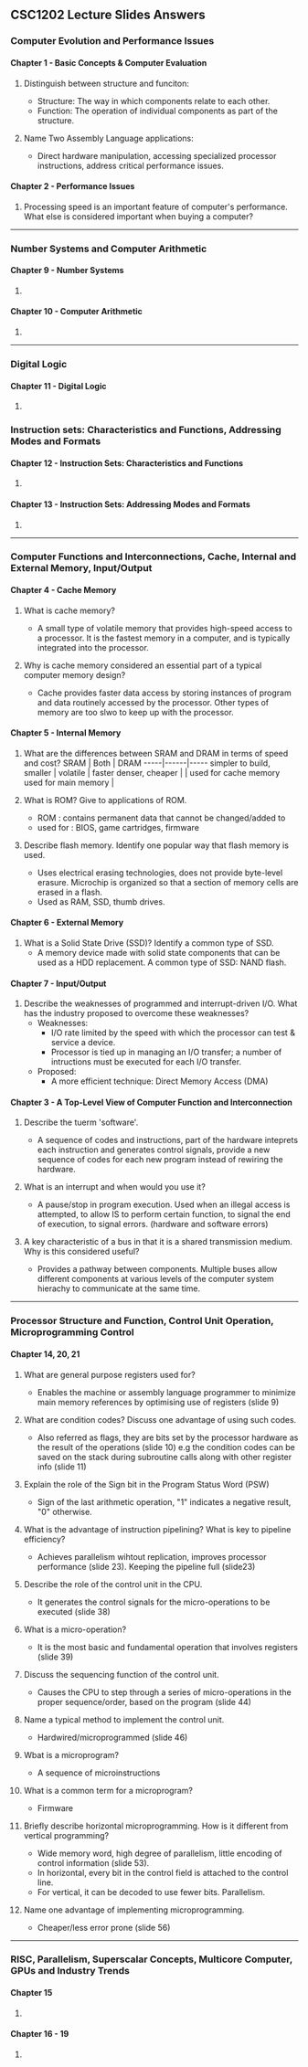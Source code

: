## CSC1202 Lecture Slides Answers

### Computer Evolution and Performance Issues

#### Chapter 1 - Basic Concepts & Computer Evaluation
1. Distinguish between structure and funciton:

    - Structure: The way in which components relate to each other.
    - Function: The operation of individual components as part of the structure.

2. Name Two Assembly Language applications:
    - Direct hardware manipulation, accessing specialized processor instructions, address critical performance issues.

#### Chapter 2 - Performance Issues
1. Processing speed is an important feature of computer's performance. What else is considered important when buying a computer?

----------

### Number Systems and Computer Arithmetic

#### Chapter 9 - Number Systems
1.

#### Chapter 10 - Computer Arithmetic
1.

----------

### Digital Logic

#### Chapter 11 - Digital Logic
1.



### Instruction sets: Characteristics and Functions, Addressing Modes and Formats

#### Chapter 12 - Instruction Sets: Characteristics and Functions
1.

#### Chapter 13 - Instruction Sets: Addressing Modes and Formats
1.

----------

### Computer Functions and Interconnections, Cache, Internal and External Memory, Input/Output

#### Chapter 4 - Cache Memory
1. What is cache memory?
    - A small type of volatile memory that provides high-speed access to a processor. It is the fastest memory in a computer, and is typically integrated into the processor.

2. Why is cache memory considered an essential part of a typical computer memory design?
    - Cache provides faster data access by storing instances of program and data routinely accessed by the processor. Other types of memory are too slwo to keep up with the processor.

#### Chapter 5 - Internal Memory
1. What are the differences between SRAM and DRAM in terms of speed and cost?
     SRAM | Both | DRAM
     -----|------|-----
    simpler to build, smaller | volatile | faster
    denser, cheaper | | used for cache memory
    used for main memory |

2. What is ROM? Give to applications of ROM.
    - ROM : contains permanent data that cannot be changed/added to
    - used for : BIOS, game cartridges, firmware

3. Describe flash memory. Identify one popular way that flash memory is used.
    - Uses electrical erasing technologies, does not provide byte-level erasure. Microchip is organized so that a section of memory cells are erased in a flash.
    - Used as RAM, SSD, thumb drives.

#### Chapter 6 - External Memory
1. What is a Solid State Drive (SSD)? Identify a common type of SSD.
    - A memory device made with solid state components that can be used as a HDD replacement. A common type of SSD: NAND flash.

#### Chapter 7 - Input/Output
1. Describe the weaknesses of programmed and interrupt-driven I/O. What has the industry proposed to overcome these weaknesses?
    - Weaknesses:
        - I/O rate limited by the speed with which the processor can test & service a device.
        - Processor is tied up in managing an I/O transfer; a number of intructions must be executed for each I/O transfer.
    - Proposed:
        - A more efficient technique: Direct Memory Access (DMA)

#### Chapter 3 - A Top-Level View of Computer Function and Interconnection
1. Describe the tuerm 'software'.
    - A sequence of codes and instructions, part of the hardware inteprets each instruction and generates control signals, provide a new sequence of codes for each new program instead of rewiring the hardware.

2. What is an interrupt and when would you use it?
    - A pause/stop in program execution. Used when an illegal access is attempted, to allow IS to perform certain function, to signal the end of execution, to signal errors. (hardware and software errors)

3. A key characteristic of a bus in that it is a shared transmission medium. Why is this considered useful?
    - Provides a pathway between components. Multiple buses allow different components at various levels of the computer system hierachy to communicate at the same time.

----------

### Processor Structure and Function, Control Unit Operation, Microprogramming Control

#### Chapter 14, 20, 21
1. What are general purpose registers used for?
    - Enables the machine or assembly language programmer to minimize main memory references by optimising use of registers (slide 9)

2. What are condition codes? Discuss one advantage of using such codes.
    - Also referred as flags, they are bits set by the processor hardware as the result of the operations (slide 10) e.g the condition codes can be saved on the stack during subroutine calls along with other register info (slide 11)

3. Explain the role of the Sign bit in the Program Status Word (PSW)
    - Sign of the last arithmetic operation, "1" indicates a negative result, "0" otherwise.

4. What is the advantage of instruction pipelining? What is key to pipeline efficiency?
    - Achieves parallelism wihtout replication, improves processor performance (slide 23). Keeping the pipeline full (slide23)

5. Describe the role of the control unit in the CPU.
    - It generates the control signals for the micro-operations to be executed (slide 38)

6. What is a micro-operation?
    - It is the most basic and fundamental operation that involves registers (slide 39)

7. Discuss the sequencing function of the control unit.
    - Causes the CPU to step through a series of micro-operations in the proper sequence/order, based on the program (slide 44)

8. Name a typical method to implement the control unit.
    - Hardwired/microprogrammed (slide 46)

9. Wbat is a microprogram?
    - A sequence of microinstructions

10. What is a common term for a microprogram?
    - Firmware

11. Briefly describe horizontal microprogramming. How is it different from vertical programming?
    - Wide memory word, high degree of parallelism, little encoding of control information (slide 53).
    - In horizontal, every bit in the control field is attached to the control line.
    - For vertical, it can be decoded to use fewer bits. Parallelism.

12. Name one advantage of implementing microprogramming.
    - Cheaper/less error prone (slide 56)

----------

### RISC, Parallelism, Superscalar Concepts, Multicore Computer, GPUs and Industry Trends

#### Chapter 15
1.

#### Chapter 16 - 19
1.
